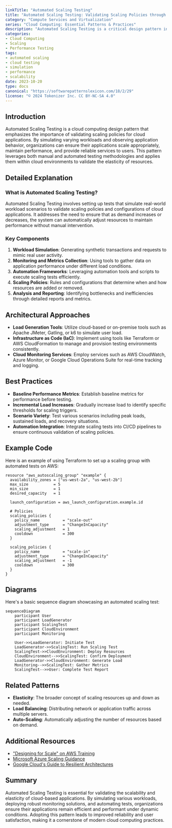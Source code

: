 ```yaml
---
linkTitle: "Automated Scaling Testing"
title: "Automated Scaling Testing: Validating Scaling Policies through Testing and Simulation"
category: "Compute Services and Virtualization"
series: "Cloud Computing: Essential Patterns & Practices"
description: "Automated Scaling Testing is a critical design pattern in cloud computing that involves validating the scaling policies of cloud applications through systematic testing and simulation. It ensures that applications can effectively scale in response to varying workloads, thereby maintaining performance and reliability."
categories:
- Cloud Computing
- Scaling
- Performance Testing
tags:
- automated scaling
- cloud testing
- simulation
- performance
- scalability
date: 2023-10-20
type: docs
canonical: "https://softwarepatternslexicon.com/18/2/29"
license: "© 2024 Tokenizer Inc. CC BY-NC-SA 4.0"
---
```


## Introduction

Automated Scaling Testing is a cloud computing design pattern that emphasizes the importance of validating scaling policies for cloud applications. By simulating varying workloads and observing application behavior, organizations can ensure their applications scale appropriately, maintain performance, and provide reliable services to users. This pattern leverages both manual and automated testing methodologies and applies them within cloud environments to validate the elasticity of resources.

## Detailed Explanation

### What is Automated Scaling Testing?

Automated Scaling Testing involves setting up tests that simulate real-world workload scenarios to validate scaling policies and configurations of cloud applications. It addresses the need to ensure that as demand increases or decreases, the system can automatically adjust resources to maintain performance without manual intervention.

### Key Components

1. **Workload Simulation**: Generating synthetic transactions and requests to mimic real user activity.
2. **Monitoring and Metrics Collection**: Using tools to gather data on application performance under different load conditions.
3. **Automation Frameworks**: Leveraging automation tools and scripts to execute scaling tests efficiently.
4. **Scaling Policies**: Rules and configurations that determine when and how resources are added or removed.
5. **Analysis and Reporting**: Identifying bottlenecks and inefficiencies through detailed reports and metrics.

## Architectural Approaches

- **Load Generation Tools**: Utilize cloud-based or on-premise tools such as Apache JMeter, Gatling, or k6 to simulate user load.
- **Infrastructure as Code (IaC)**: Implement using tools like Terraform or AWS CloudFormation to manage and provision testing environments consistently.
- **Cloud Monitoring Services**: Employ services such as AWS CloudWatch, Azure Monitor, or Google Cloud Operations Suite for real-time tracking and logging.

## Best Practices

- **Baseline Performance Metrics**: Establish baseline metrics for performance before testing.
- **Incremental Load Increases**: Gradually increase load to identify specific thresholds for scaling triggers.
- **Scenario Variety**: Test various scenarios including peak loads, sustained loads, and recovery situations.
- **Automation Integration**: Integrate scaling tests into CI/CD pipelines to ensure continuous validation of scaling policies.

## Example Code

Here is an example of using Terraform to set up a scaling group with automated tests on AWS:

```hcl
resource "aws_autoscaling_group" "example" {
  availability_zones = ["us-west-2a", "us-west-2b"]
  max_size           = 5
  min_size           = 1
  desired_capacity   = 1

  launch_configuration = aws_launch_configuration.example.id

  # Policies
  scaling_policies {
    policy_name          = "scale-out"
    adjustment_type      = "ChangeInCapacity"
    scaling_adjustment   = 1
    cooldown             = 300
  }

  scaling_policies {
    policy_name          = "scale-in"
    adjustment_type      = "ChangeInCapacity"
    scaling_adjustment   = -1
    cooldown             = 300
  }
}
```

## Diagrams

Here's a basic sequence diagram showcasing an automated scaling test:

```mermaid
sequenceDiagram
    participant User
    participant LoadGenerator
    participant ScalingTest
    participant CloudEnvironment
    participant Monitoring

    User->>LoadGenerator: Initiate Test
    LoadGenerator->>ScalingTest: Run Scaling Test
    ScalingTest->>CloudEnvironment: Deploy Resources
    CloudEnvironment-->>ScalingTest: Confirm Deployment
    LoadGenerator->>CloudEnvironment: Generate Load
    Monitoring-->>ScalingTest: Gather Metrics
    ScalingTest-->>User: Complete Test Report
```

## Related Patterns

- **Elasticity**: The broader concept of scaling resources up and down as needed.
- **Load Balancing**: Distributing network or application traffic across multiple servers.
- **Auto-Scaling**: Automatically adjusting the number of resources based on demand.

## Additional Resources

- ["Designing for Scale" on AWS Training](https://aws.amazon.com/training/)
- [Microsoft Azure Scaling Guidance](https://learn.microsoft.com/en-us/azure/architecture/best-practices/auto-scaling)
- [Google Cloud's Guide to Resilient Architectures](https://cloud.google.com/architecture)

## Summary

Automated Scaling Testing is essential for validating the scalability and elasticity of cloud-based applications. By simulating various workloads, deploying robust monitoring solutions, and automating tests, organizations ensure their applications remain efficient and performant under dynamic conditions. Adopting this pattern leads to improved reliability and user satisfaction, making it a cornerstone of modern cloud computing practices.
